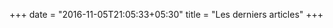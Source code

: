 +++
date = "2016-11-05T21:05:33+05:30"
title = "Les derniers articles"
+++

<div style="max-width:500px">
	<div id="steemit-widgets"></div>
</div>

<script>
  steemitWidgets.new({
    element: 'steemit-widgets',
    tag: 'fr',
    limit: 10,
    template: '<div style="border: 5px solid rgb(192, 192, 192); border-radius: 5px; font-family: Arial, Helvetica, sans-serif; margin-bottom: 15px;"><a href="${URL}" style="border-top-right-radius: 0px; border-top-left-radius: 0px; height: 250px; display: block; background-image: url(\'${IMAGE}\'); background-size: cover; background-position: center center;"></a> <h2 style="margin: 0px; font-size: 16px; line-height: 16px; padding: 7px 10px; text-align: left;"><a href="${URL}" style="color: rgb(68, 68, 68); text-decoration: none;">                        ${TITLE}                    </a></h2> <div style="font-size: 12px; color: rgb(136, 136, 136); padding: 0px 10px 5px; background: rgb(255, 255, 255); text-align: left;"><span>${DATE}</span> <span>by <a href="https://steemit.com/@${AUTHOR}" style="color: rgb(68, 68, 68); text-decoration: none;">${AUTHOR}</a></span> <span style="border: 1px solid rgb(204, 204, 204); border-radius: 10px; padding: 1px 4px; font-size: 11px;">${REPUTATION}</span> <span>in <a href="https://steemit.com/@${AUTHOR}" style="color: rgb(68, 68, 68); text-decoration: none;">${CATEGORY}</a></span></div> <div style="background: rgb(255, 255, 255); color: rgb(136, 136, 136); border-top: 1px solid rgb(204, 204, 204); display: table; table-layout: fixed; width: 100%; text-align: center; font-size: 18px; line-height: 21px; padding: 10px 0px 5px;"><div style="display: table-cell;"><b><span style="width: 15px; height: 15px; display: inline-block;"><svg enable-background="new 0 0 33 33" version="1.1" viewBox="0 0 33 33" xml:space="preserve" xmlns="http://www.w3.org/2000/svg" xmlns:xlink="http://www.w3.org/1999/xlink"><g id="Chevron_Up_Circle"><circle cx="16" cy="16" r="15" stroke="#888" fill="none"></circle><path d="M16.699,11.293c-0.384-0.38-1.044-0.381-1.429,0l-6.999,6.899c-0.394,0.391-0.394,1.024,0,1.414 c0.395,0.391,1.034,0.391,1.429,0l6.285-6.195l6.285,6.196c0.394,0.391,1.034,0.391,1.429,0c0.394-0.391,0.394-1.024,0-1.414 L16.699,11.293z" fill="#888"></path></g></svg></span> ${UPVOTES}</b></div> <div style="display: table-cell;"><b><span style="width: 15px; height: 15px; display: inline-block;"><svg version="1.1" id="Layer_1" xmlns="http://www.w3.org/2000/svg" xmlns:xlink="http://www.w3.org/1999/xlink" x="0px" y="0px" viewBox="0 0 512 512" xml:space="preserve"><g><path d="M294.1,365.5c-2.6-1.8-7.2-4.5-17.5-4.5H160.5c-34.7,0-64.5-26.1-64.5-59.2V201h-1.8C67.9,201,48,221.5,48,246.5v128.9 c0,25,21.4,40.6,47.7,40.6H112v48l53.1-45c1.9-1.4,5.3-3,13.2-3h89.8c23,0,47.4-11.4,51.9-32L294.1,365.5z" fill="#888"></path><path d="M401,48H183.7C149,48,128,74.8,128,107.8v69.7V276c0,33.1,28,60,62.7,60h101.1c10.4,0,15,2.3,17.5,4.2L384,400v-64h17 c34.8,0,63-26.9,63-59.9V107.8C464,74.8,435.8,48,401,48z" fill="#888"></path></g></svg></span> ${COMMENTS}</b></div> <div style="display: table-cell;"><b>$${PAYOUT}</b></div></div></div>',
    reputationPrecision: 1,
    updateInterval: 60,
    dateCallback: function (date) {return moment.utc(date).from(moment.utc().format('YYYY-MM-DD HH:mm:ss'));}
  });
</script>
